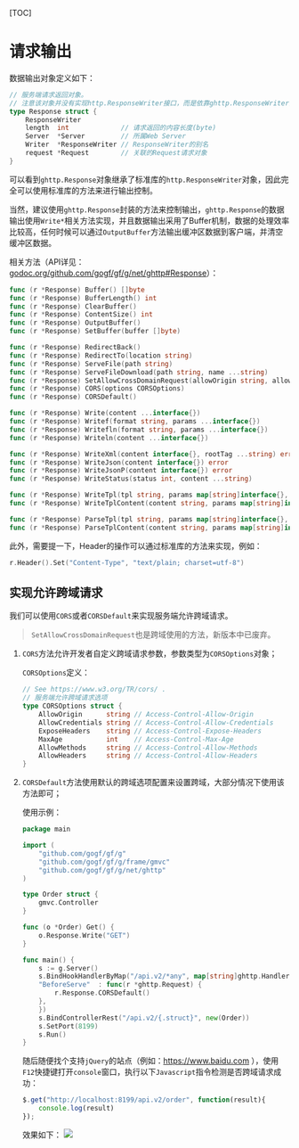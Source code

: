 [TOC]

# 请求输出

数据输出对象定义如下：
```go
// 服务端请求返回对象。
// 注意该对象并没有实现http.ResponseWriter接口，而是依靠ghttp.ResponseWriter实现。
type Response struct {
    ResponseWriter
    length  int             // 请求返回的内容长度(byte)
    Server  *Server         // 所属Web Server
    Writer  *ResponseWriter // ResponseWriter的别名
    request *Request        // 关联的Request请求对象
}
```
可以看到```ghttp.Response```对象继承了标准库的```http.ResponseWriter```对象，因此完全可以使用标准库的方法来进行输出控制。

当然，建议使用```ghttp.Response```封装的方法来控制输出，```ghttp.Response```的数据输出使用```Write*```相关方法实现，并且数据输出采用了Buffer机制，数据的处理效率比较高，任何时候可以通过```OutputBuffer```方法输出缓冲区数据到客户端，并清空缓冲区数据。

相关方法（API详见： [godoc.org/github.com/gogf/gf/g/net/ghttp#Response](https://godoc.org/github.com/gogf/gf/g/net/ghttp#Response)）：
```go
func (r *Response) Buffer() []byte
func (r *Response) BufferLength() int
func (r *Response) ClearBuffer()
func (r *Response) ContentSize() int
func (r *Response) OutputBuffer()
func (r *Response) SetBuffer(buffer []byte)

func (r *Response) RedirectBack()
func (r *Response) RedirectTo(location string)
func (r *Response) ServeFile(path string)
func (r *Response) ServeFileDownload(path string, name ...string)
func (r *Response) SetAllowCrossDomainRequest(allowOrigin string, allowMethods string, maxAge ...int)
func (r *Response) CORS(options CORSOptions)
func (r *Response) CORSDefault()

func (r *Response) Write(content ...interface{})
func (r *Response) Writef(format string, params ...interface{})
func (r *Response) Writefln(format string, params ...interface{})
func (r *Response) Writeln(content ...interface{})

func (r *Response) WriteXml(content interface{}, rootTag ...string) error
func (r *Response) WriteJson(content interface{}) error
func (r *Response) WriteJsonP(content interface{}) error
func (r *Response) WriteStatus(status int, content ...string)

func (r *Response) WriteTpl(tpl string, params map[string]interface{}, funcmap ...map[string]interface{}) error
func (r *Response) WriteTplContent(content string, params map[string]interface{}, funcmap ...map[string]interface{}) error

func (r *Response) ParseTpl(tpl string, params map[string]interface{}, funcmap ...map[string]interface{}) ([]byte, error)
func (r *Response) ParseTplContent(content string, params map[string]interface{}, funcmap ...map[string]interface{}) ([]byte, error)
```
此外，需要提一下，Header的操作可以通过标准库的方法来实现，例如：
```go
r.Header().Set("Content-Type", "text/plain; charset=utf-8")
```

## 实现允许跨域请求

我们可以使用`CORS`或者`CORSDefault`来实现服务端允许跨域请求。

> `SetAllowCrossDomainRequest`也是跨域使用的方法，新版本中已废弃。

1. `CORS`方法允许开发者自定义跨域请求参数，参数类型为`CORSOptions`对象；

    `CORSOptions`定义：
    ```go
    // See https://www.w3.org/TR/cors/ .
    // 服务端允许跨域请求选项
    type CORSOptions struct {
        AllowOrigin      string // Access-Control-Allow-Origin
        AllowCredentials string // Access-Control-Allow-Credentials
        ExposeHeaders    string // Access-Control-Expose-Headers
        MaxAge           int    // Access-Control-Max-Age
        AllowMethods     string // Access-Control-Allow-Methods
        AllowHeaders     string // Access-Control-Allow-Headers
    }
    ```
1. `CORSDefault`方法使用默认的跨域选项配置来设置跨域，大部分情况下使用该方法即可；

    使用示例：
    ```go
    package main

    import (
        "github.com/gogf/gf/g"
        "github.com/gogf/gf/g/frame/gmvc"
        "github.com/gogf/gf/g/net/ghttp"
    )

    type Order struct {
        gmvc.Controller
    }

    func (o *Order) Get() {
        o.Response.Write("GET")
    }

    func main() {
        s := g.Server()
        s.BindHookHandlerByMap("/api.v2/*any", map[string]ghttp.HandlerFunc {
        "BeforeServe"  : func(r *ghttp.Request) {
            r.Response.CORSDefault()
        },
        })
        s.BindControllerRest("/api.v2/{.struct}", new(Order))
        s.SetPort(8199)
        s.Run()
    }
    ```
    随后随便找个支持`jQuery`的站点（例如：https://www.baidu.com ），使用`F12`快捷键打开`console`窗口，执行以下`Javascript`指令检测是否跨域请求成功：
    ```javascript
    $.get("http://localhost:8199/api.v2/order", function(result){
        console.log(result)
    });
    ```
    效果如下：
    ![](/images/ghttp.response.cors.png)